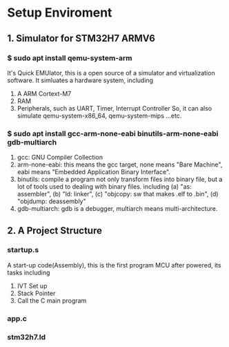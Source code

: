 # Setup Enviroment
## 1. Simulator for STM32H7 ARMV6
### $ sudo apt install qemu-system-arm
It's Quick EMUlator, this is a open source of a simulator and virtualization software.
It simluates a hardware system, including
1. A ARM Cortext-M7
2. RAM
3. Peripherals, such as UART, Timer, Interrupt Controller
So, it can also simulate qemu-system-x86_64, qemu-system-mips ...etc.

### $ sudo apt install gcc-arm-none-eabi binutils-arm-none-eabi gdb-multiarch
1. gcc: GNU Compiler Collection
2. arm-none-eabi: this means the gcc target, none means "Bare Machine", eabi means "Embedded Application Binary Interface".
3. binutils: compile a program not only transform files into binary file, but a lot of tools used to dealing with binary files. including (a) "as: assembler", (b) "ld: linker", (c) "objcopy: sw that makes .elf to .bin", (d) "objdump: deassembly"
4. gdb-multiarch: gdb is a debugger, multiarch means multi-architecture.

## 2. A Project Structure
### startup.s
A start-up code(Assembly), this is the first program MCU after powered, its tasks including
1. IVT Set up
2. Stack Pointer
3. Call the C main program
### app.c

### stm32h7.ld
